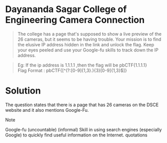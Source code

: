 # Dayananda Sagar College of Engineering Camera Connection

> The college has a page that's supposed to show a live preview of the 26 cameras, but it seems to be having trouble. Your mission is to find the elusive IP address hidden in the link and unlock the flag. Keep your eyes peeled and use your Google-fu skills to track down the IP address.

> Eg: If the ip address is 1.1.1.1 ,then the flag will be pbCTF{1.1.1.1}<br/>
> Flag Format : pbCTF{[^(?:[0-9]{1,3}.){3}[0-9]{1,3}$]}

# Solution

The question states that there is a page that has 26 cameras on the DSCE website and it also mentions Google-Fu.
> [!NOTE]
> Google-fu (uncountable) (informal) Skill in using search engines (especially Google) to quickly find useful information on the Internet. quotations
